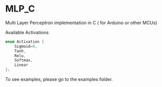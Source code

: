 # MLP_C
Multi Layer Perceptron implementation in C ( for Arduino or other MCUs)


Available Activations
```c
enum Activation {
    Sigmoid=0,
    Tanh,
    Relu,
    Softmax,
    Linear
};
```

To see examples, please go to the examples folder.

